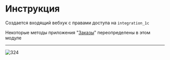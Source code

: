 # Инструкция

Создается входящий вебхук с правами доступа на `integration_1c`

Некоторые методы приложения "[Заказы](https://github.com/sts-rf/VektorTool_Warehouses_Vue3)" переопределены в этом модуле

---

![324](https://github.com/user-attachments/assets/65995022-4297-407b-b7a6-d2875f34f1a5)
